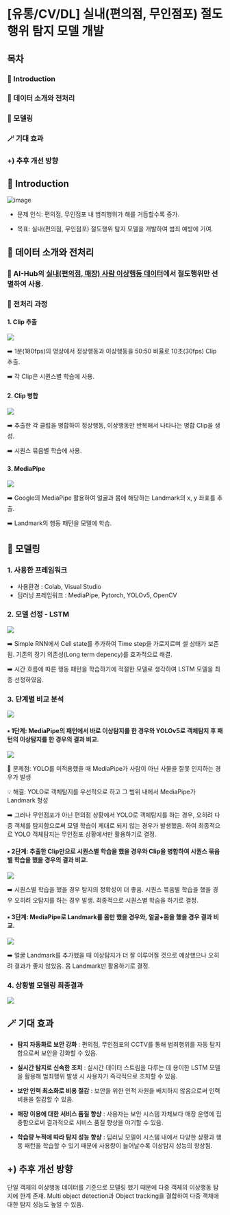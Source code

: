 # [유통/CV/DL] 실내(편의점, 무인점포) 절도행위 탐지 모델 개발

## 목차

### 📖 Introduction
### 📎 데이터 소개와 전처리
### 🤖 모델링
### 🪄 기대 효과
### +) 추후 개선 방향

## 📖 Introduction

![image](https://github.com/taeyoongit/zerobase_DL_project/assets/135580777/7eb7a878-368f-4c36-a33d-d2b946ef5853)

- 문제 인식: 편의점, 무인점포 내 범죄행위가 해를 거듭할수록 증가.

- 목표: 실내(편의점, 무인점포) 절도행위 탐지 모델을 개발하여 범죄 예방에 기여.



## 📎 데이터 소개와 전처리

### 🔹 AI-Hub의 [실내(편의점, 매장) 사람 이상행동 데이터](https://www.aihub.or.kr/aihubdata/data/view.do?currMenu=&topMenu=&aihubDataSe=data&dataSetSn=71550)에서 절도행위만 선별하여 사용.

### 🔹 전처리 과정

#### 1. Clip 추출
   
![](https://velog.velcdn.com/images/hsty94/post/76ee081a-f73f-4cbd-aaf3-bbea3675537e/image.png)

➡️ 1분(180fps)의 영상에서 정상행동과 이상행동을 50:50 비율로 10초(30fps) Clip 추출.

➡️ 각 Clip은 시퀀스별 학습에 사용.


#### 2. Clip 병합

![](https://velog.velcdn.com/images/hsty94/post/521fa43a-bf94-4674-9c0b-fdd6fc378436/image.png)

➡️ 추출한 각 클립을 병합하여 정상행동, 이상행동만 반복해서 나타나는 병합 Clip을 생성.

➡️ 시퀀스 묶음별 학습에 사용.


#### 3. MediaPipe

![](https://velog.velcdn.com/images/hsty94/post/a2e85136-bae0-4451-acc7-36b6b83a3951/image.png)

➡️ Google의 MediaPipe 활용하여 얼굴과 몸에 해당하는 Landmark의 x, y 좌표를 추출.

➡️ Landmark의 행동 패턴을 모델에 학습.



## 🤖 모델링


### 1. 사용한 프레임워크
- 사용환경 : Colab, Visual Studio
- 딥러닝 프레임워크 : MediaPipe, Pytorch, YOLOv5, OpenCV


### 2. 모델 선정 - LSTM

![](https://velog.velcdn.com/images/hsty94/post/62270540-e439-440f-9666-1962bed1531d/image.png)

➡️ Simple RNN에서 Cell state를 추가하여 Time step을 가로지르며 셀 상태가 보존됨. 기존의 장기 의존성(Long term depency)를 효과적으로 해결.

➡️ 시간 흐름에 따른 행동 패턴을 학습하기에 적절한 모델로 생각하여 LSTM 모델을 최종 선정하였음.


### 3. 단계별 비교 분석

![](https://velog.velcdn.com/images/hsty94/post/f4f613c1-b494-414c-bf0f-16457dead620/image.png)

#### ▪️ 1단계: MediaPipe의 패턴에서 바로 이상탐지를 한 경우와 YOLOv5로 객체탐지 후 패턴의 이상탐지를 한 경우의 결과 비교.
  
![](https://velog.velcdn.com/images/hsty94/post/8b5113eb-66f9-432a-aa89-43f80a327c3b/image.png)

🤔 문제점: YOLO를 미적용했을 때 MediaPipe가 사람이 아닌 사물을 잘못 인지하는 경우가 발생

💡 해결: YOLO로 객체탐지를 우선적으로 하고 그 범위 내에서 MediaPipe가 Landmark 형성

➡️ 그러나 무인점포가 아닌 편의점 상황에서 YOLO로 객체탐지를 하는 경우, 오히려 다중 객체를 탐지함으로써 모델 학습이 제대로 되지 않는 경우가 발생했음. 하여 최종적으로 YOLO 객체탐지는 무인점포 상황에서만 활용하기로 결정.


#### ▪️ 2단계: 추출한 Clip만으로 시퀀스별 학습을 했을 경우와 Clip을 병합하여 시퀀스 묶음별 학습을 했을 경우의 결과 비교.

![](https://velog.velcdn.com/images/hsty94/post/f42f20bc-013d-4caf-99d8-3291492f386c/image.png)

➡️ 시퀀스별 학습을 했을 경우 탐지의 정확성이 더 좋음. 시퀀스 묶음별 학습을 했을 경우 오히려 오탐지를 하는 경우 발생. 최종적으로 시퀀스별 학습을 하기로 결정.


#### ▪️ 3단계: MediaPipe로 Landmark를 몸만 했을 경우와, 얼굴+몸을 했을 경우 결과 비교.

![](https://velog.velcdn.com/images/hsty94/post/0c6767d7-7dec-4576-b1ad-dd4582cdfe80/image.png)

➡️ 얼굴 Landmark를 추가했을 때 이상탐지가 더 잘 이루어질 것으로 예상했으나 오히려 결과가 좋지 않았음. 몸 Landmark만 활용하기로 결정.


### 4. 상황별 모델링 최종결과

![](https://velog.velcdn.com/images/hsty94/post/94daefae-241f-49ac-a738-be3ad8cf033e/image.png)



## 🪄 기대 효과

- __탐지 자동화로 보안 강화__ : 편의점, 무인점포의 CCTV를 통해 범죄행위를 자동 탐지함으로써 보안을 강화할 수 있음.

- __실시간 탐지로 신속한 조치__ : 실시간 데이터 스트림을 다루는 데 용이한 LSTM 모델을 활용해 범죄행위 발생 시 사용자가 즉각적으로 조치할 수 있음.

- __보안 인력 최소화로 비용 절감__ : 보안을 위한 인적 자원을 배치하지 않음으로써 인력 비용을 절감할 수 있음.

- __매장 이용에 대한 서비스 품질 향상__ : 사용자는 보안 시스템 자체보다 매장 운영에 집중함으로써 결과적으로 서비스 품질 향상을 야기할 수 있음.

- __학습량 누적에 따라 탐지 성능 향상__ : 딥러닝 모델이 시스템 내에서 다양한 상황과 행동 패턴을 학습할 수 있기 때문에 사용량이 늘어날수록 이상탐지 성능의 향상됨.



## +) 추후 개선 방향

단일 객체의 이상행동 데이터를 기준으로 모델링 했기 때문에 다중 객체의 이상행동 탐지에 한계 존재. Multi object detection과 Object tracking을 결합하여 다중 객체에 대한 탐지 성능도 높일 수 있음.
